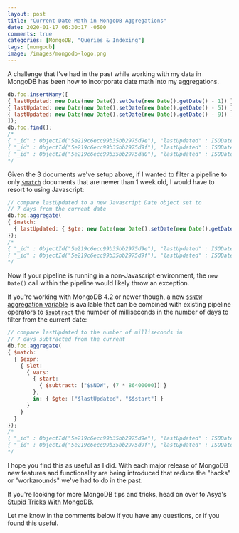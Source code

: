 ```yaml
---
layout: post
title: "Current Date Math in MongoDB Aggregations"
date: 2020-01-17 06:30:17 -0500
comments: true
categories: [MongoDB, "Queries & Indexing"]
tags: [mongodb]
image: /images/mongodb-logo.png
---
```


A challenge that I've had in the past while working with my data in MongoDB has been how to incorporate
date math into my aggregations.

``` javascript
db.foo.insertMany([
{ lastUpdated: new Date(new Date().setDate(new Date().getDate() - 1)) },
{ lastUpdated: new Date(new Date().setDate(new Date().getDate() - 5)) },
{ lastUpdated: new Date(new Date().setDate(new Date().getDate() - 9)) }
]);
db.foo.find();
/*
{ "_id" : ObjectId("5e219c6ecc99b35bb2975d9e"), "lastUpdated" : ISODate("2020-01-16T11:37:18.522Z") }
{ "_id" : ObjectId("5e219c6ecc99b35bb2975d9f"), "lastUpdated" : ISODate("2020-01-12T11:37:18.522Z") }
{ "_id" : ObjectId("5e219c6ecc99b35bb2975da0"), "lastUpdated" : ISODate("2020-01-08T11:37:18.522Z") }
*/
```

Given the 3 documents we've setup above, if I wanted to filter a pipeline to only [`$match`](https://docs.mongodb.com/manual/reference/operator/aggregation/match)
documents that are newer than 1 week old, I would have to resort to using Javascript:

``` javascript
// compare lastUpdated to a new Javascript Date object set to
// 7 days from the current date
db.foo.aggregate(
{ $match:
  { lastUpdated: { $gte: new Date(new Date().setDate(new Date().getDate() - 7)) } }
});
/*
{ "_id" : ObjectId("5e219c6ecc99b35bb2975d9e"), "lastUpdated" : ISODate("2020-01-16T11:37:18.522Z") }
{ "_id" : ObjectId("5e219c6ecc99b35bb2975d9f"), "lastUpdated" : ISODate("2020-01-12T11:37:18.522Z") }
*/
```

Now if your pipeline is running in a non-Javascript environment, the `new Date()` call within the pipeline
would likely throw an exception.

If you're working with MongoDB 4.2 or newer though, a new [`$$NOW` aggregation variable](https://docs.mongodb.com/manual/reference/aggregation-variables/#variable.NOW
) is available that can be combined with existing pipeline operators to [`$subtract`](https://docs.mongodb.com/manual/reference/operator/aggregation/subtract/index.html
) the number of milliseconds in the number of days to filter from the current date:

``` javascript
// compare lastUpdated to the number of milliseconds in
// 7 days subtracted from the current
db.foo.aggregate(
{ $match:
  { $expr:
    { $let:
      { vars:
        { start:
          { $subtract: ["$$NOW", (7 * 86400000)] }
        },
        in: { $gte: ["$lastUpdated", "$$start"] }
      }
    }
  }
});
/*
{ "_id" : ObjectId("5e219c6ecc99b35bb2975d9e"), "lastUpdated" : ISODate("2020-01-16T11:37:18.522Z") }
{ "_id" : ObjectId("5e219c6ecc99b35bb2975d9f"), "lastUpdated" : ISODate("2020-01-12T11:37:18.522Z") }
*/
```

I hope you find this as useful as I did. With each major release of MongoDB new features and functionality
are being introduced that reduce the "hacks" or "workarounds" we've had to do in the past.

If you're looking for more MongoDB tips and tricks, head on over to Asya's [Stupid Tricks With MongoDB](http://www.kamsky.org/stupid-tricks-with-mongodb).

Let me know in the comments below if you have any questions, or if you found this useful.
